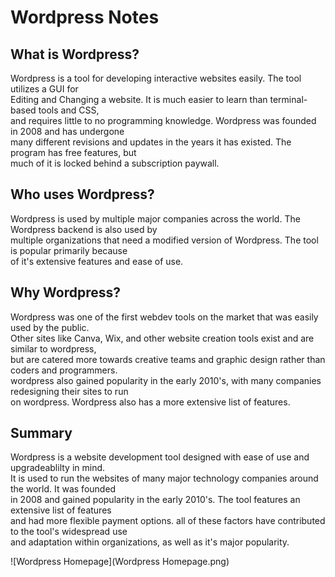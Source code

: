 # Wordpress Notes

## What is Wordpress?
Wordpress is a tool for developing interactive websites easily. The tool utilizes a GUI for\
Editing and Changing a website. It is much easier to learn than terminal-based tools and CSS,\
and requires little to no programming knowledge. Wordpress was founded in 2008 and has undergone\
many different revisions and updates in the years it has existed. The program has free features, but\
much of it is locked behind a subscription paywall.

## Who uses Wordpress?
Wordpress is used by multiple major companies across the world. The Wordpress backend is also used by\
multiple organizations that need a modified version of Wordpress. The tool is popular primarily because\
of it's extensive features and ease of use. 

## Why Wordpress?
Wordpress was one of the first webdev tools on the market that was easily used by the public.\
Other sites like Canva, Wix, and other website creation tools exist and are similar to wordpress,\
but are catered more towards creative teams and graphic design rather than coders and programmers.\
wordpress also gained popularity in the early 2010's, with many companies redesigning their sites to run\
on wordpress. Wordpress also has a more extensive list of features.

## Summary
Wordpress is a website development tool designed with ease of use and upgradeablilty in mind.\
It is used to run the websites of many major technology companies around the world. It was founded\
in 2008 and gained popularity in the early 2010's. The tool features an extensive list of features\
and had more flexible payment options. all of these factors have contributed to the tool's widespread use\
and adaptation within organizations, as well as it's major popularity. 

![Wordpress Homepage](Wordpress Homepage.png)

